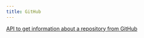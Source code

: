 ```yaml
---
title: GitHub
---
```


[API to get information about a repository from GitHub](api-to-get-info-about-a-repository)
